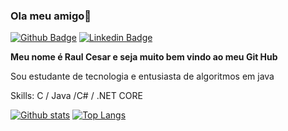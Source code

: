 ### Ola meu amigo👋

[![Github Badge](https://img.shields.io/badge/-Github-000?style=flat-square&logo=Github&logoColor=white&link=https://github.com/RaulCesarM)](https://github.com/RaulCesarM)
[![Linkedin Badge](https://img.shields.io/badge/-LinkedIn-blue?style=flat-square&logo=Linkedin&logoColor=white&link=https://www.linkedin.com/in/raulcesarmulerschat/)](https://www.linkedin.com/in/raulcesarmulerschat/)

**Meu nome é Raul Cesar e seja muito bem vindo ao meu Git Hub** 

Sou estudante de tecnologia e entusiasta de algoritmos em java

Skills: C / Java /C# / .NET CORE


[![Github stats](https://github-readme-stats.vercel.app/api?username=RaulCesarM&show_icons=true&theme=radical)](https://github.com/anuraghazra/github-readme-stats) [![Top Langs](https://github-readme-stats.vercel.app/api/top-langs/?username=RaulCesarM)](https://github.com/anuraghazra/github-readme-stats)




